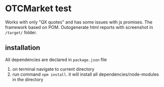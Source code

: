 # OTCMarket test

Works with only "QX quotes" and has some issues with js promises.
The framework based on POM.
Outogenerate html reports with screenshot in `/target/` folder.

## installation

All dependencies are declared in `package.json` file

1. on terminal navigate to current directory
2. run command `npm install`. it will install all dependencies/node-modules in the directory
